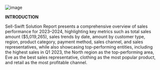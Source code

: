 ![image](https://github.com/user-attachments/assets/2e0674a9-937d-47d2-8159-7798fa6fb0a0)

**INTRODUCTION**

Sell-Swift Solution Report presents a comprehensive overview of sales performance for 2023–2024, highlighting key metrics such as total sales amount ($5,019,265), sales trends by date, amount by customer type, region, product category, payment method, sales channel, and sales representatives, while also showcasing top-performing entities, including the highest sales in Q1 2023, the North region as the top-performing area, Eve as the best sales representative, clothing as the most popular product, and retail as the most profitable channel.
